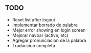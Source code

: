 
## TODO

* Reset list  after logout
* Implementar borrado de palabra
* Mejor error showing en login screen
* Mejorar navbar (active, etc)
* Agregar pronunciacion de la palabra
* Traduccion completa